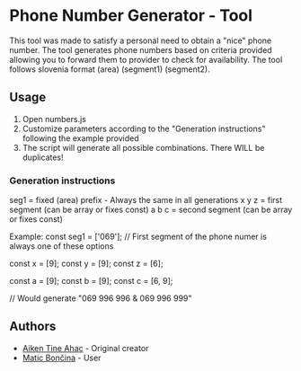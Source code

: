# Phone Number Generator - Tool

This tool was made to satisfy a personal need to obtain a "nice" phone number. The tool generates phone numbers based on criteria provided allowing you to forward them to provider to check for availability. The tool follows slovenia format (area) (segment1) (segment2).
## Usage

1. Open numbers.js
2. Customize parameters according to the "Generation instructions" following the example provided
3. The script will generate all possible combinations. There WILL be duplicates!

### Generation instructions

seg1 = fixed (area) prefix - Always the same in all generations
x y z = first segment (can be array or fixes const)
a b c = second segment (can be array or fixes const)

Example:
  const seg1 = ['069']; // First segment of the phone numer is always one of these options

  const x = [9];
  const y = [9];
  const z = [6];
  
  const a = [9];
  const b = [9];
  const c = [6, 9];

// Would generate "069 996 996 & 069 996 999"

## Authors

- [Aiken Tine Ahac](https://github.com/aikenahac) - Original creator
- [Matic Bončina](https://github.com/maticboncina) - User
